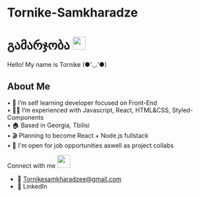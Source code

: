 # Tornike-Samkharadze

# გამარჯობა <img src="https://raw.githubusercontent.com/MartinHeinz/MartinHeinz/master/wave.gif" width="30" height="30">

Hello! My name is Tornike (●'◡'●) 

## About Me

• 📖 I’m self learning developer focused on Front-End <br>
• 👨‍💻 I’m experienced with Javascript, React, HTML&CSS, Styled-Components <br>
• 🏠 Based in Georgia, Tbilisi <br>
• 🎬 Planning to become React + Node.js fullstack <br>
• 💬 I'm open for job opportunities aswell as project collabs <br>

Connect with me <img src="https://raw.githubusercontent.com/ShahriarShafin/ShahriarShafin/main/Assets/handshake.gif" width="30" height="30">

- 📧 Tornikesamkharadzee@gmail.com
- 🔗 LinkedIn


